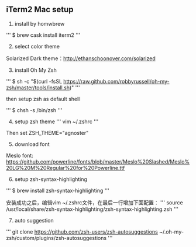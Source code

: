 ## iTerm2 Mac setup

1. install by homwbrew

'''
$ brew cask install iterm2
'''

2. select color theme

Solarized Dark theme：http://ethanschoonover.com/solarized

3. install Oh My Zsh

'''
$ sh -c "$(curl -fsSL https://raw.github.com/robbyrussell/oh-my-zsh/master/tools/install.sh)"
'''

then setup zsh as default shell

'''
$ chsh -s /bin/zsh
'''

4. setup zsh theme
'''
vim ~/.zshrc
'''

Then set ZSH_THEME="agnoster"

5. download font

Meslo font: https://github.com/powerline/fonts/blob/master/Meslo%20Slashed/Meslo%20LG%20M%20Regular%20for%20Powerline.ttf

6. setup zsh-syntax-highlighting

'''
$ brew install zsh-syntax-highlighting
'''

安装成功之后，编辑vim ~/.zshrc文件，在最后一行增加下面配置：
'''
source /usr/local/share/zsh-syntax-highlighting/zsh-syntax-highlighting.zsh
'''

7. auto suggestion

'''
git clone https://github.com/zsh-users/zsh-autosuggestions ~/.oh-my-zsh/custom/plugins/zsh-autosuggestions
'''